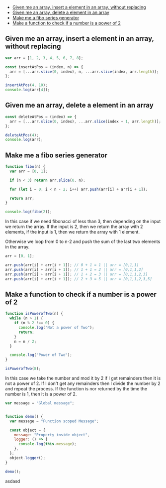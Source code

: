 <!-- TOC -->

- [Given me an array, insert a element in an array, without replacing](#given-me-an-array-insert-a-element-in-an-array-without-replacing)
- [Given me an array, delete a element in an array](#given-me-an-array-delete-a-element-in-an-array)
- [Make me a fibo series generator](#make-me-a-fibo-series-generator)
- [Make a function to check if a number is a power of 2](#make-a-function-to-check-if-a-number-is-a-power-of-2)

<!-- /TOC -->

## Given me an array, insert a element in an array, without replacing

```js
var arr = [1, 2, 3, 4, 5, 6, 7, 8];

const insertAtPos = (index, n) => {
  arr = [...arr.slice(0, index), n, ...arr.slice(index, arr.length)];
};

insertAtPos(4, 10);
console.log(arr[4]);
```

## Given me an array, delete a element in an array

```js
const deleteAtPos = (index) => {
  arr = [...arr.slice(0, index), ...arr.slice(index + 1, arr.length)];
};

deleteAtPos(4);
console.log(arr);
```

## Make me a fibo series generator

```js
function fibo(n) {
  var arr = [0, 1];

  if (n < 3) return arr.slice(0, n);

  for (let i = 0; i < n - 2; i++) arr.push(arr[i] + arr[i + 1]);

  return arr;
}

console.log(fibo(2));
```

In this case if we need fibonacci of less than 3, then depending on the input we return the array. If the input is 2, then we return the array with 2 elements, if the input is 1, then we return the array with 1 element.

Otherwise we loop from 0 to n-2 and push the sum of the last two elements in the array.

```js
arr = [0, 1];

arr.push(arr[i] + arr[i + 1]); // 0 + 1 = 1 || arr = [0,1,1]
arr.push(arr[i] + arr[i + 1]); // 1 + 1 = 2 || arr = [0,1,1,2]
arr.push(arr[i] + arr[i + 1]); // 1 + 2 = 3 || arr = [0,1,1,2,3]
arr.push(arr[i] + arr[i + 1]); // 2 + 3 = 5 || arr = [0,1,1,2,3,5]
```

## Make a function to check if a number is a power of 2

```js
function isPowerofTwo(n) {
  while (n > 1) {
    if (n % 2 !== 0) {
      console.log("Not a power of Two");
      return;
    }
    n = n / 2;
  }

  console.log("Power of Two");
}

isPowerofTwo(8);
```

In this case we take the number and mod it by 2 if I get remainders then it is not a power of 2. If I don't get any remainders then I divide the number by 2 and repeat the process. If the function is nor returned by the time the number is 1, then it is a power of 2.

````js
var message = "Global message";


function demo() {
  var message = "Function scoped Message";

  const object = {
    message: "Property inside object",
    logger: () => {
      console.log(this.message);
    },
  };
  object.logger();
}

demo();
`````


asdasd